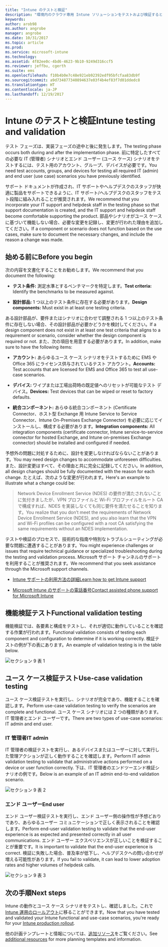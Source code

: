 ```yaml
---
title: "Intune のテストと検証"
description: "環境内のクラウド専用 Intune ソリューションをテストおよび検証するときに考慮する必要のある詳細について説明します。"
keywords: 
author: arob98
ms.author: angrobe
manager: angrobe
ms.date: 10/31/2017
ms.topic: article
ms.prod: 
ms.service: microsoft-intune
ms.technology: 
ms.assetid: 4f82ee0c-4bd6-4623-9b10-9249d316ccf5
ms.reviewer: jeffbu, cgerth
ms.suite: ems
ms.openlocfilehash: f10b4b0e7c48e921eb92392edf95bfcfaa83db9f
ms.sourcegitcommit: a9d734877340894637e03f4b4ef83f7d01ddedc8
ms.translationtype: HT
ms.contentlocale: ja-JP
ms.lasthandoff: 12/19/2017
---
```

# <a name="intune-testing-and-validation"></a><span data-ttu-id="adb6a-103">Intune のテストと検証</span><span class="sxs-lookup"><span data-stu-id="adb6a-103">Intune testing and validation</span></span>

<span data-ttu-id="adb6a-104">テスト フェーズは、実装フェーズの途中と後に発生します。</span><span class="sxs-lookup"><span data-stu-id="adb6a-104">The testing phase occurs both during and after the implementation phase.</span></span> <span data-ttu-id="adb6a-105">前に特定したすべての必要な IT (管理者) シナリオとエンド ユーザー (ユース ケース) シナリオをテストするには、テスト用のアカウント、グループ、デバイスが必要です。</span><span class="sxs-lookup"><span data-stu-id="adb6a-105">You need test accounts, groups, and devices for testing all required IT (admin) and end user (use case) scenarios you have previously identified.</span></span>

<span data-ttu-id="adb6a-106">サポート ドキュメントが作成され、IT サポートやヘルプデスクのスタッフが快適に製品をサポートできるように、IT サポート/ヘルプデスクのスタッフをテスト段階に組み入れることが推奨されます。</span><span class="sxs-lookup"><span data-stu-id="adb6a-106">We recommend that you incorporate your IT support and helpdesk staff in the testing phase so that support documentation is created, and the IT support and helpdesk staff become comfortable supporting the product.</span></span> <span data-ttu-id="adb6a-107">部品やシナリオがユース ケースに基づいて機能しない場合、必要な変更を記録し、変更が行われた理由を追加してください。</span><span class="sxs-lookup"><span data-stu-id="adb6a-107">If a component or scenario does not function based on the use cases, make sure to document the necessary changes, and include the reason a change was made.</span></span>

## <a name="before-you-begin"></a><span data-ttu-id="adb6a-108">始める前に</span><span class="sxs-lookup"><span data-stu-id="adb6a-108">Before you begin</span></span>

<span data-ttu-id="adb6a-109">次の内容を文書化することをお勧めします。</span><span class="sxs-lookup"><span data-stu-id="adb6a-109">We recommend that you document the following:</span></span>

-   <span data-ttu-id="adb6a-110">**テスト条件:** 測定水準とするベンチマークを特定します。</span><span class="sxs-lookup"><span data-stu-id="adb6a-110">**Test criteria:** Identify the benchmarks to be measured against.</span></span>

-   <span data-ttu-id="adb6a-111">**設計部品:** 1 つ以上のテスト条件に存在する必要があります。</span><span class="sxs-lookup"><span data-stu-id="adb6a-111">**Design components:** Must exist in at least one testing criteria.</span></span>

<span data-ttu-id="adb6a-112">ある設計部品が、要件またはシナリオに合わせて調整される 1 つ以上のテスト条件に存在しない場合、その設計部品が必要かどうかを検討してください。</span><span class="sxs-lookup"><span data-stu-id="adb6a-112">If a design component does not exist in at least one test criteria that aligns to a requirement or scenario, consider whether the design component is required or not.</span></span> <span data-ttu-id="adb6a-113">また、次の項目を用意する必要があります。</span><span class="sxs-lookup"><span data-stu-id="adb6a-113">In addition, make sure to have the following items:</span></span>

-   <span data-ttu-id="adb6a-114">**アカウント:** あらゆるユース ケース シナリオをテストするために EMS や Office 365 にライセンス供与されているテスト アカウント。</span><span class="sxs-lookup"><span data-stu-id="adb6a-114">**Accounts:** Test accounts that are licensed for EMS and Office 365 to test all use-case scenarios.</span></span>

-   <span data-ttu-id="adb6a-115">**デバイス:** ワイプまたは工場出荷時の既定値へのリセットが可能なテスト デバイス。</span><span class="sxs-lookup"><span data-stu-id="adb6a-115">**Devices:** Test devices that can be wiped or reset to factory defaults.</span></span>

-   <span data-ttu-id="adb6a-116">**統合コンポーネント:** あらゆる統合コンポーネント (Certificate Connector、ホスト型 Exchange 用 Intune Service to Service Connector、Intune On-Premises Exchange Connector) を必要に応じてインストールし、構成する必要があります。</span><span class="sxs-lookup"><span data-stu-id="adb6a-116">**Integration components:** All integration components (certificate connector, Intune service-to-service connector for hosted Exchange, and Intune on-premises Exchange connector) should be installed and configured if needed.</span></span>

<span data-ttu-id="adb6a-117">予想外の問題に対処するために、設計を変更しなければならないことがあります。</span><span class="sxs-lookup"><span data-stu-id="adb6a-117">You may need design changes to accommodate unforeseen difficulties.</span></span> <span data-ttu-id="adb6a-118">また、設計変更はすべて、その理由と共に完全に記録してください。</span><span class="sxs-lookup"><span data-stu-id="adb6a-118">In addition, all design changes should be fully documented with the reason for each change.</span></span> <span data-ttu-id="adb6a-119">たとえば、次のような変更が行われます。</span><span class="sxs-lookup"><span data-stu-id="adb6a-119">Here's an example to illustrate what a change could be:</span></span>

<blockquote><span data-ttu-id="adb6a-120">Network Device Enrollment Service (NDES) の要件が満たされないことに気付きましたが、VPN プロファイルと Wi-Fi プロファイルをルート CA で構成すれば、NDES を実装しなくても同じ要件を満たせることを知ります。</span><span class="sxs-lookup"><span data-stu-id="adb6a-120">You realize that you don’t meet the requirements of Network Device Enrollment Service (NDES), and you also learn that the VPN and Wi-Fi profiles can be configured with a root CA satisfying the same requirements without an NDES implementation.</span></span></blockquote>

<span data-ttu-id="adb6a-121">テストや検証のプロセスで、技術的な指南や特別なトラブルシューティングが必要な問題に遭遇することがあります。</span><span class="sxs-lookup"><span data-stu-id="adb6a-121">You might experience challenges or issues that require technical guidance or specialized troubleshooting during the testing and validation process.</span></span> <span data-ttu-id="adb6a-122">Microsoft サポート チャンネルのサポートを利用することが推奨されます。</span><span class="sxs-lookup"><span data-stu-id="adb6a-122">We recommend that you seek assistance through the Microsoft support channels.</span></span>

-   [<span data-ttu-id="adb6a-123">Intune サポートの利用方法の詳細</span><span class="sxs-lookup"><span data-stu-id="adb6a-123">Learn how to get Intune support</span></span>](get-support.md)

-   [<span data-ttu-id="adb6a-124">Microsoft Intune のサポートの電話番号</span><span class="sxs-lookup"><span data-stu-id="adb6a-124">Contact assisted phone support for Microsoft Intune</span></span>](/intune-classic/troubleshoot/contact-assisted-phone-support-for-microsoft-intune)

## <a name="functional-validation-testing"></a><span data-ttu-id="adb6a-125">機能検証テスト</span><span class="sxs-lookup"><span data-stu-id="adb6a-125">Functional validation testing</span></span>

<span data-ttu-id="adb6a-126">機能検証では、各要素と構成をテストし、それが適切に動作していることを確認する作業が行われます。</span><span class="sxs-lookup"><span data-stu-id="adb6a-126">Functional validation consists of testing each component and configuration to determine if it is working correctly.</span></span> <span data-ttu-id="adb6a-127">検証テストの例が下の表にあります。</span><span class="sxs-lookup"><span data-stu-id="adb6a-127">An example of validation testing is in the table below.</span></span>

![セクション 9 表 1](./media/section-9-image-1-table.PNG)

## <a name="use-case-validation-testing"></a><span data-ttu-id="adb6a-129">ユース ケース検証テスト</span><span class="sxs-lookup"><span data-stu-id="adb6a-129">Use-case validation testing</span></span>

<span data-ttu-id="adb6a-130">ユース ケース検証テストを実行し、シナリオが完全であり、機能することを確認します。</span><span class="sxs-lookup"><span data-stu-id="adb6a-130">Perform use-case validation testing to verify the scenarios are complete and functional.</span></span> <span data-ttu-id="adb6a-131">ユース ケース シナリオには 2 つの種類があります。IT 管理者とエンド ユーザーです。</span><span class="sxs-lookup"><span data-stu-id="adb6a-131">There are two types of use-case scenarios: IT admin and end user.</span></span>

### <a name="it-admin"></a><span data-ttu-id="adb6a-132">IT 管理者</span><span class="sxs-lookup"><span data-stu-id="adb6a-132">IT admin</span></span>

<span data-ttu-id="adb6a-133">IT 管理者の検証テストを実行し、あるデバイスまたはユーザーに対して実行した管理アクションが正しく動作することを確認します。</span><span class="sxs-lookup"><span data-stu-id="adb6a-133">Perform IT admin validation testing to validate that administrative actions performed on a device or user function correctly.</span></span> <span data-ttu-id="adb6a-134">下は、IT 管理者のエンドツーエンド検証シナリオの例です。</span><span class="sxs-lookup"><span data-stu-id="adb6a-134">Below is an example of an IT admin end-to-end validation scenario.</span></span>

![セクション 9 表 2](./media/section-9-image-2-table.PNG)

### <a name="end-user"></a><span data-ttu-id="adb6a-136">エンド ユーザー</span><span class="sxs-lookup"><span data-stu-id="adb6a-136">End user</span></span>

<span data-ttu-id="adb6a-137">エンド ユーザー検証テストを実行し、エンド ユーザー側の操作性が予想どおりであり、あらゆるユーザー コミュニケーションで正しく表示されることを確認します。</span><span class="sxs-lookup"><span data-stu-id="adb6a-137">Perform end-user validation testing to validate that the end-user experience is as expected and presented correctly in all user communications.</span></span> <span data-ttu-id="adb6a-138">エンド ユーザー エクスペリエンスが正しいことを検証することが重要です。</span><span class="sxs-lookup"><span data-stu-id="adb6a-138">It is important to validate that the end-user experience is correct.</span></span> <span data-ttu-id="adb6a-139">検証に失敗した場合、普及率が低下し、ヘルプデスクへの問い合わせが増える可能性があります。</span><span class="sxs-lookup"><span data-stu-id="adb6a-139">If you fail to validate, it can lead to lower adoption rates and higher volumes of helpdesk calls.</span></span>

![セクション 9 表 3](./media/section-9-image-3-table.PNG)

## <a name="next-steps"></a><span data-ttu-id="adb6a-141">次の手順</span><span class="sxs-lookup"><span data-stu-id="adb6a-141">Next steps</span></span>

<span data-ttu-id="adb6a-142">Intune の動作とユース ケース シナリオをテストし、確認しました。これで [Intune 運用のロールアウト](planning-guide-rollout-plan.md)に移ることができます。</span><span class="sxs-lookup"><span data-stu-id="adb6a-142">Now that you have tested and validated your Intune functional and use-case scenarios, you're ready for your [Intune production rollout](planning-guide-rollout-plan.md).</span></span>

<span data-ttu-id="adb6a-143">他の計画テンプレートと情報については、[追加リソース](planning-guide-resources.md)をご覧ください。</span><span class="sxs-lookup"><span data-stu-id="adb6a-143">See [additional resources](planning-guide-resources.md) for more planning templates and information.</span></span>
